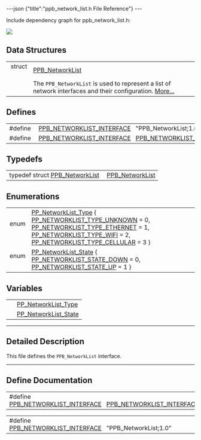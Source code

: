 ---json {"title":"ppb\_network\_list.h File Reference"} ---

Include dependency graph for ppb\_network\_list.h:

![](/docs/native-client/pepper_beta/c/ppb__network__list_8h__incl.png)

Data Structures
---------------

<table><tbody><tr class="odd"><td style="text-align: right;">struct  </td><td><a href="/docs/native-client/pepper_beta/c/struct_p_p_b___network_list__1__0/" class="el">PPB_NetworkList</a></td></tr><tr class="even"><td style="text-align: right;"> </td><td>The <code>PPB_NetworkList</code> is used to represent a list of network interfaces and their configuration. <a href="/docs/native-client/pepper_beta/c/struct_p_p_b___network_list__1__0#details">More...</a><br />
</td></tr></tbody></table>

Defines
-------

<table><tbody><tr class="odd"><td style="text-align: right;">#define </td><td><a href="/docs/native-client/pepper_beta/c/ppb__network__list_8h#ac0b7e69aedfaf3e0dd033d17634b0747" class="el">PPB_NETWORKLIST_INTERFACE</a>   "PPB_NetworkList;1.0"</td></tr><tr class="even"><td style="text-align: right;">#define </td><td><a href="/docs/native-client/pepper_beta/c/ppb__network__list_8h#a9d022e173e890387820ddb636a8eedfe" class="el">PPB_NETWORKLIST_INTERFACE</a>   <a href="/docs/native-client/pepper_beta/c/ppb__network__list_8h#ac0b7e69aedfaf3e0dd033d17634b0747" class="el">PPB_NETWORKLIST_INTERFACE</a></td></tr></tbody></table>

Typedefs
--------

<table><tbody><tr class="odd"><td style="text-align: right;">typedef struct <a href="/docs/native-client/pepper_beta/c/struct_p_p_b___network_list__1__0/" class="el">PPB_NetworkList</a> </td><td><a href="/docs/native-client/pepper_beta/c/group___interfaces#ga675af1709086b2a750d28da442c41f8a" class="el">PPB_NetworkList</a></td></tr></tbody></table>

Enumerations
------------

<table><tbody><tr class="odd"><td style="text-align: right;">enum  </td><td><a href="/docs/native-client/pepper_beta/c/group___enums#ga1c967cb753eb468493b3bf72e6733983" class="el">PP_NetworkList_Type</a> { <a href="/docs/native-client/pepper_beta/c/group___enums#gga1c967cb753eb468493b3bf72e6733983a6d8ddd32de577965df0d44df0e0acfdd" class="el">PP_NETWORKLIST_TYPE_UNKNOWN</a> = 0, <a href="/docs/native-client/pepper_beta/c/group___enums#gga1c967cb753eb468493b3bf72e6733983a6eaef40fe1d62ca5bcfcc1974adc29f9" class="el">PP_NETWORKLIST_TYPE_ETHERNET</a> = 1, <a href="/docs/native-client/pepper_beta/c/group___enums#gga1c967cb753eb468493b3bf72e6733983a9a47925bee0d3bd71739475b4c5654ed" class="el">PP_NETWORKLIST_TYPE_WIFI</a> = 2, <a href="/docs/native-client/pepper_beta/c/group___enums#gga1c967cb753eb468493b3bf72e6733983ab1c83c6942b208101789971522b3a8c9" class="el">PP_NETWORKLIST_TYPE_CELLULAR</a> = 3 }</td></tr><tr class="even"><td style="text-align: right;">enum  </td><td><a href="/docs/native-client/pepper_beta/c/group___enums#ga9188881b5d3346626db0ea8e6aaecf1f" class="el">PP_NetworkList_State</a> { <a href="/docs/native-client/pepper_beta/c/group___enums#gga9188881b5d3346626db0ea8e6aaecf1fa561469f97b38b69868d1cce1142722b6" class="el">PP_NETWORKLIST_STATE_DOWN</a> = 0, <a href="/docs/native-client/pepper_beta/c/group___enums#gga9188881b5d3346626db0ea8e6aaecf1fa3b4b789d490cd2d3119a188a79eca0f6" class="el">PP_NETWORKLIST_STATE_UP</a> = 1 }</td></tr></tbody></table>

Variables
---------

<table><tbody><tr class="odd"><td style="text-align: right;"> </td><td><a href="/docs/native-client/pepper_beta/c/group___enums#ga1c967cb753eb468493b3bf72e6733983" class="el">PP_NetworkList_Type</a></td></tr><tr class="even"><td style="text-align: right;"> </td><td><a href="/docs/native-client/pepper_beta/c/group___enums#ga9188881b5d3346626db0ea8e6aaecf1f" class="el">PP_NetworkList_State</a></td></tr></tbody></table>

------------------------------------------------------------------------

<span id="details" class="anchor" style="margin: 0;"></span>

Detailed Description
--------------------

This file defines the `PPB_NetworkList` interface.

------------------------------------------------------------------------

Define Documentation
--------------------

<span id="a9d022e173e890387820ddb636a8eedfe" class="anchor" style="margin: 0;"></span>

<table><tbody><tr class="odd"><td>#define <a href="/docs/native-client/pepper_beta/c/ppb__network__list_8h#a9d022e173e890387820ddb636a8eedfe" class="el">PPB_NETWORKLIST_INTERFACE</a>   <a href="/docs/native-client/pepper_beta/c/ppb__network__list_8h#ac0b7e69aedfaf3e0dd033d17634b0747" class="el">PPB_NETWORKLIST_INTERFACE</a></td></tr></tbody></table>

<span id="ac0b7e69aedfaf3e0dd033d17634b0747" class="anchor" style="margin: 0;"></span>

<table><tbody><tr class="odd"><td>#define <a href="/docs/native-client/pepper_beta/c/ppb__network__list_8h#ac0b7e69aedfaf3e0dd033d17634b0747" class="el">PPB_NETWORKLIST_INTERFACE</a>   "PPB_NetworkList;1.0"</td></tr></tbody></table>
